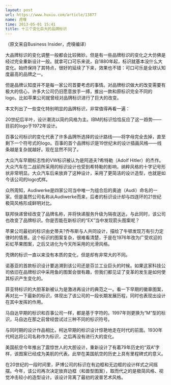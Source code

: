 ```yaml
---
layout: post
url: https://www.huxiu.com/article/13877
name: 虎嗅
time: 2013-05-01 15:41
title: 十三个变化巨大的品牌标识
---
```

（原文来自Business Insider，虎嗅编译）

大品牌标识的变化调整一般都会比较微妙。但是有一些品牌标识的变化之大仿佛是经过完全重新设计一般。就拿可口可乐来说，自1880年起，标识就基本没什么大变化。始终保持了其特点，很好的延续了下来，效果也不错：可口可乐是全球认知度最高的品牌之一。

但是品牌认知度并不是每一家公司首要考虑的事情。对品牌标识做大的改变需要有极大的信心，许多大公司仍旧愿意放手一搏，推出一款和原标识完全不同的logo。比如苹果公司就曾经对品牌标识进行了巨大的改变。

本文列出了一些变化特别明显的品牌标识，非常值得再看一遍：

20世纪后半叶，设计潮流以简约风格为主。IBM的标识恰恰反应了这一趋势——目前的logo于1972年设计。

百事公司标识的变化代表了许多品牌所选择的设计路线——将字母完全去掉，直至剩下一个符号式的logo。百事的首个品牌标识是19世纪末的设计插画风格——线条越是复杂就越好。现在显然不同了。

大众汽车早期标志性的VW标识被认为是阿道夫?希特勒（Adolf Hitler）的杰作。大众汽车在二战前所采用的标识设计也受到希特勒的影响，纳粹风格的十字记号形状非常明显。大众汽车后来放弃了这种设计，采用了更简洁的设计造型，也就是如今该公司的logo式样。

众所周知，Audiwerke是四家公司当中唯一为组合后的奥迪（Audi）命名的一家。但是虽然公司名称从Audiwerke而来，后者的标识设计却与四连环的21世纪极简风格形成鲜明对比。

联邦快递曾经改变了品牌名称，并将快递服务升级为隔夜送达，与此同时，该公司也改变了品牌标识。你是否能在新标识的“EX”当中发现箭头图案呢？

苹果公司最初的标识由史蒂夫?乔布斯与人共同设计，描绘了牛顿发现万有引力定律时的情景。这个标识的图案复杂，很难看清楚，于是在1976年改为广受欢迎的彩虹苹果图案，之后又进化为今天所采用的光滑风格。

壳牌的标识一直以来没有本质的变化，但是却有非常大的不同。

诺基亚的首款标识设计要追溯到该公司还是芬兰工业巨头的时候。如果这家科技公司依旧在品牌标识中采用鱼的图案会很有趣，但我们都见证了变革的发生是如何使其标识产生变化的。

菲亚特标识的大胆革新被认为是激进再设计的典范之一。看一下早期的徽章图案，再对比一下最新的标识，体现出了该公司的一段长期发展历程，同时也表现出设计在其中发挥的作用。

马自达早期的标识和百事公司一样，都是基于字符的。1997年则更换为“M”型的标识，马自达在那之前曾经尝试过三种不同的标识符号。

与同时期的设计作品相比，柯达早期的标识设计惊艳地走在时代的前面。1930年代柯达将公司名称作为标识，之后再没有进行大的变化。

美国航空今年推出了震惊世人的大胆设计，重新设计了有着79年历史的“双A”字样，该图案已经成为美航的代表。此举在美国航空的历史上具有里程碑式的意义。

在20世纪的一段时间里，萨博公司的标识在有边框和无边框的设计样式之间摇摆。今年，该公司再次决定放弃边框（和兽型图案），取而代之的是极简风格、视觉冲击较小的造型设计。该设计背离了最初的波普艺术风格。

